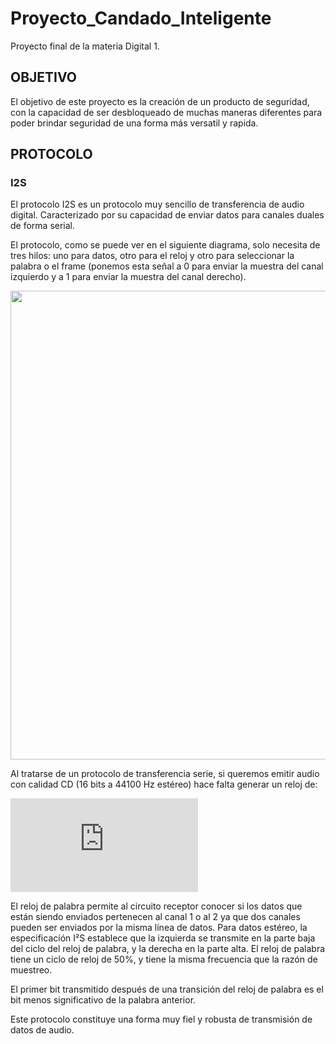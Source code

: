 # Proyecto_Candado_Inteligente
Proyecto final de la materia Digital 1.

## OBJETIVO
El objetivo de este proyecto es la creación de un producto de seguridad, con la capacidad de ser desbloqueado de muchas maneras diferentes para poder brindar seguridad de una forma más versatil y rapida.
## PROTOCOLO

### I2S
El protocolo I2S es un protocolo muy sencillo de transferencia de audio digital. Caracterizado por su capacidad de enviar datos para canales duales de forma serial.

El protocolo, como se puede ver en el siguiente diagrama, solo necesita de tres hilos: uno para datos, otro para el reloj y otro para seleccionar la palabra o el frame (ponemos esta señal a 0 para enviar la muestra del canal izquierdo y a 1 para enviar la muestra del canal derecho).

<img src="http://avelino.atlantes.org/blog/images/dac_i2s_diagrama_tiempos.png" width = "750" >

Al tratarse de un protocolo de transferencia serie, si queremos emitir audio con calidad CD (16 bits a 44100 Hz estéreo) hace falta generar un reloj de:

![equation](https://latex.codecogs.com/gif.latex?freq%20%3D%2044100%20*%2016%20*%202%20%3D%201411200%20Hz)

El reloj de palabra permite al circuito receptor conocer si los datos que están siendo enviados pertenecen al canal 1 o al 2 ya que dos canales pueden ser enviados por la misma línea de datos. Para datos estéreo, la especificación I²S establece que la izquierda se transmite en la parte baja del ciclo del reloj de palabra, y la derecha en la parte alta. El reloj de palabra tiene un ciclo de reloj de 50%, y tiene la misma frecuencia que la razón de muestreo.

El primer bit transmitido después de una transición del reloj de palabra es el bit menos significativo de la palabra anterior.

Este protocolo constituye una forma muy fiel y robusta de transmisión de datos de audio.
